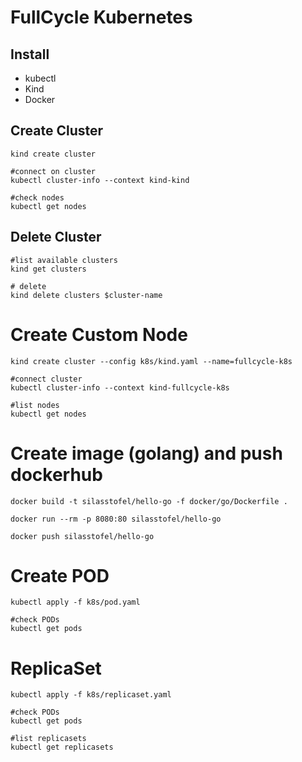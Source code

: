 # FullCycle Kubernetes

## Install

- kubectl
- Kind
- Docker

## Create Cluster

```shell
kind create cluster

#connect on cluster
kubectl cluster-info --context kind-kind

#check nodes
kubectl get nodes 
```

## Delete Cluster

```shell
#list available clusters
kind get clusters

# delete
kind delete clusters $cluster-name
```

# Create Custom Node

```shell
kind create cluster --config k8s/kind.yaml --name=fullcycle-k8s

#connect cluster
kubectl cluster-info --context kind-fullcycle-k8s

#list nodes
kubectl get nodes
```

# Create image (golang) and push dockerhub

```shell
docker build -t silasstofel/hello-go -f docker/go/Dockerfile .

docker run --rm -p 8080:80 silasstofel/hello-go

docker push silasstofel/hello-go
```

# Create POD
```shell
kubectl apply -f k8s/pod.yaml

#check PODs
kubectl get pods  
```

# ReplicaSet
```shell
kubectl apply -f k8s/replicaset.yaml 

#check PODs
kubectl get pods

#list replicasets
kubectl get replicasets

```